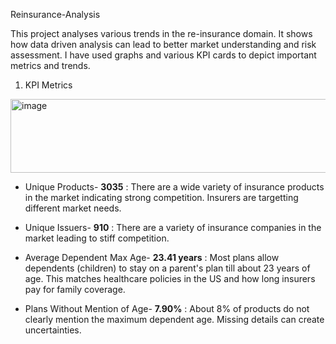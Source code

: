 Reinsurance-Analysis

This project analyses various trends in the re-insurance domain. It shows how data driven analysis can lead to better market understanding and risk assessment. I have used graphs and various KPI cards to depict important metrics and trends.

1. KPI Metrics
<img width="1031" height="118" alt="image" src="https://github.com/user-attachments/assets/3fcdb8be-561e-4f77-97fb-e1829eacb6a6" />

* Unique Products- **3035** :
There are a wide variety of insurance products in the market indicating strong competition. Insurers are targetting different market needs.

* Unique Issuers- **910** :
There are a variety of insurance companies in the market leading to stiff competition.

* Average Dependent Max Age- **23.41 years** :
Most plans allow dependents (children) to stay on a parent's plan till about 23 years of age. This matches healthcare policies in the US and how long insurers pay for family coverage.

* Plans Without Mention of Age- **7.90%** :
About 8% of products do not clearly mention the maximum dependent age. Missing details can create uncertainties.


